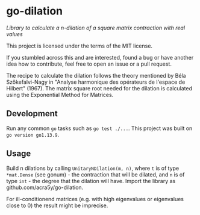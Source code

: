 
# go-dilation

_Library to calculate a n-dilation of a square matrix contraction with real values_

This project is licensed under the terms of the MIT license.

If you stumbled across this and are interested, found a bug or have another idea how to contribute, feel free to open an issue or a pull request.

The recipe to calculate the dilation follows the theory mentioned by Béla Szőkefalvi-Nagy in "Analyse harmonique des opérateurs de l'espace de Hilbert" (1967). The matrix square root needed for the dilation is calculated using the Exponential Method for Matrices.

## Development

Run any common `go` tasks such as `go test ./...`.
This project was built on `go version go1.13.9`.

## Usage

Build n dilations by calling `UnitaryNDilation(m, n)`, where `t`  is of type `*mat.Dense` (see gonum) - the contraction that will be dilated, and `n` is of type `int` - the degree that the dilation will have.
Import the library as github.com/acra5y/go-dilation.

For ill-conditionend matrices (e.g. with high eigenvalues or eigenvalues close to 0) the result might be imprecise.
